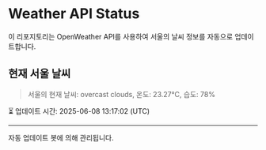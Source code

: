 
# Weather API Status

이 리포지토리는 OpenWeather API를 사용하여 서울의 날씨 정보를 자동으로 업데이트합니다.

## 현재 서울 날씨
> 서울의 현재 날씨: overcast clouds, 온도: 23.27°C, 습도: 78%

⏳ 업데이트 시간: 2025-06-08 13:17:02 (UTC)

---
자동 업데이트 봇에 의해 관리됩니다.

